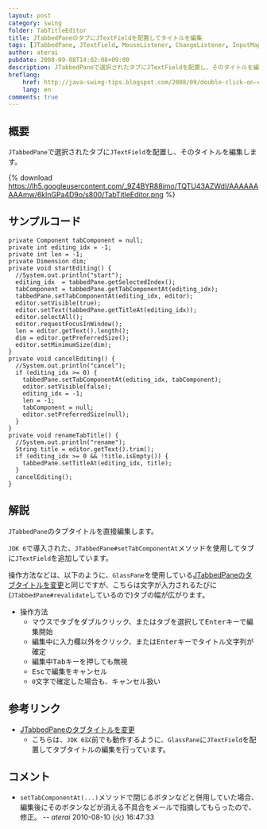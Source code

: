 ```yaml
---
layout: post
category: swing
folder: TabTitleEditor
title: JTabbedPaneのタブにJTextFieldを配置してタイトルを編集
tags: [JTabbedPane, JTextField, MouseListener, ChangeListener, InputMap, ActionMap]
author: aterai
pubdate: 2008-09-08T14:02:08+09:00
description: JTabbedPaneで選択されたタブにJTextFieldを配置し、そのタイトルを編集します。
hreflang:
    href: http://java-swing-tips.blogspot.com/2008/09/double-click-on-each-tab-and-change-its.html
    lang: en
comments: true
---
```

## 概要
`JTabbedPane`で選択されたタブに`JTextField`を配置し、そのタイトルを編集します。

{% download https://lh5.googleusercontent.com/_9Z4BYR88imo/TQTU43AZWdI/AAAAAAAAAmw/6klnGPa4D9o/s800/TabTitleEditor.png %}

## サンプルコード
<pre class="prettyprint"><code>private Component tabComponent = null;
private int editing_idx = -1;
private int len = -1;
private Dimension dim;
private void startEditing() {
  //System.out.println("start");
  editing_idx  = tabbedPane.getSelectedIndex();
  tabComponent = tabbedPane.getTabComponentAt(editing_idx);
  tabbedPane.setTabComponentAt(editing_idx, editor);
  editor.setVisible(true);
  editor.setText(tabbedPane.getTitleAt(editing_idx));
  editor.selectAll();
  editor.requestFocusInWindow();
  len = editor.getText().length();
  dim = editor.getPreferredSize();
  editor.setMinimumSize(dim);
}
private void cancelEditing() {
  //System.out.println("cancel");
  if (editing_idx &gt;= 0) {
    tabbedPane.setTabComponentAt(editing_idx, tabComponent);
    editor.setVisible(false);
    editing_idx = -1;
    len = -1;
    tabComponent = null;
    editor.setPreferredSize(null);
  }
}
private void renameTabTitle() {
  //System.out.println("rename");
  String title = editor.getText().trim();
  if (editing_idx &gt;= 0 &amp;&amp; !title.isEmpty()) {
    tabbedPane.setTitleAt(editing_idx, title);
  }
  cancelEditing();
}
</code></pre>

## 解説
`JTabbedPane`のタブタイトルを直接編集します。

`JDK 6`で導入された、`JTabbedPane#setTabComponentAt`メソッドを使用してタブに`JTextField`を追加しています。

操作方法などは、以下のように、`GlassPane`を使用している[JTabbedPaneのタブタイトルを変更](http://ateraimemo.com/Swing/EditTabTitle.html)と同じですが、こちらは文字が入力されるたびに(`JTabbedPane#revalidate`しているので)タブの幅が広がります。

- 操作方法
    - マウスでタブをダブルクリック、またはタブを選択して<kbd>Enter</kbd>キーで編集開始
    - 編集中に入力欄以外をクリック、または<kbd>Enter</kbd>キーでタイトル文字列が確定
    - 編集中<kbd>Tab</kbd>キーを押しても無視
    - <kbd>Esc</kbd>で編集をキャンセル
    - `0`文字で確定した場合も、キャンセル扱い

<!-- dummy comment line for breaking list -->

## 参考リンク
- [JTabbedPaneのタブタイトルを変更](http://ateraimemo.com/Swing/EditTabTitle.html)
    - こちらは、`JDK 6`以前でも動作するように、`GlassPane`に`JTextField`を配置してタブタイトルの編集を行っています。

<!-- dummy comment line for breaking list -->

## コメント
- `setTabComponentAt(...)`メソッドで閉じるボタンなどと併用していた場合、編集後にそのボタンなどが消える不具合をメールで指摘してもらったので、修正。 -- *aterai* 2010-08-10 (火) 16:47:33

<!-- dummy comment line for breaking list -->
